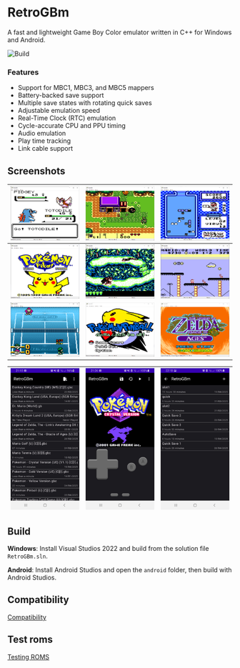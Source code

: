 ﻿# RetroGBm

A fast and lightweight Game Boy Color emulator written in C++ for Windows and Android.

![Build](https://github.com/Callum5042/RetroGBm/actions/workflows/msbuild.yml/badge.svg)

### Features

- Support for MBC1, MBC3, and MBC5 mappers
- Battery-backed save support
- Multiple save states with rotating quick saves
- Adjustable emulation speed
- Real-Time Clock (RTC) emulation
- Cycle-accurate CPU and PPU timing
- Audio emulation
- Play time tracking
- Link cable support

## Screenshots

| ![Pokemon Gold](/Images/pokemon_gold.png) | ![Zelda Link's Awakening DX](/Images/zelda_links_awakening_dx.png) | ![Dr Mario](/Images/dr_mario.png) |
|----------|----------|----------|
| ![Pokemon Yellow](/Images/pokemon_yellow.png) | ![Donkey Kong Land](/Images/donkey_kong_land.png)  | ![Super Mario Land](/Images/super_mario_land.png)  |
| ![Mario Tennis](/Images/mario_tennis.png) | ![Pokemon Pinball](/Images/pokemon_pinball.png)  | ![Zelda - Oracle of Ages](/Images/zelda_oracle_ages.png)  |

| ![Android List](/Images/android1.jpg) | ![Android Playing](/Images/android2.jpg) | ![Android Savestates](/Images/android3.jpg) |
|----------|----------|----------|

## Build

**Windows**: Install Visual Studios 2022 and build from the solution file `RetroGBm.sln`.

**Android**: Install Android Studios and open the `android` folder, then build with Android Studios.

## Compatibility

[Compatibility](/Compatibility.md)

## Test roms

[Testing ROMS](/Testing.md)